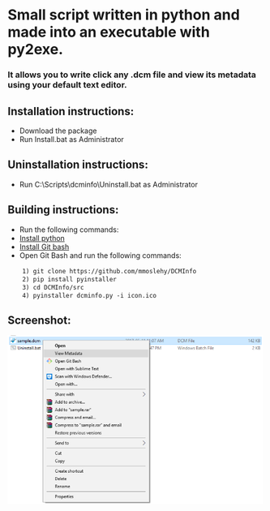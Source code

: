 # Small script written in python and made into an executable with py2exe.
### It allows you to write click any .dcm file and view its metadata using your default text editor.

## Installation instructions:

- Download the package
- Run Install.bat as Administrator


## Uninstallation instructions:

- Run C:\Scripts\dcminfo\Uninstall.bat as Administrator


## Building instructions:
- Run the following commands:
- [Install python](https://www.python.org/)
- [Install Git bash](https://git-scm.com/downloads)
- Open Git Bash and run the following commands:
```
	1) git clone https://github.com/mmoslehy/DCMInfo
	2) pip install pyinstaller
	3) cd DCMInfo/src
	4) pyinstaller dcminfo.py -i icon.ico
```


## Screenshot:


![Alt text](dcminfo.png?raw=true "Screenshot")
<!-- ![ScreenShot](dcminfo.png?raw=true) -->
